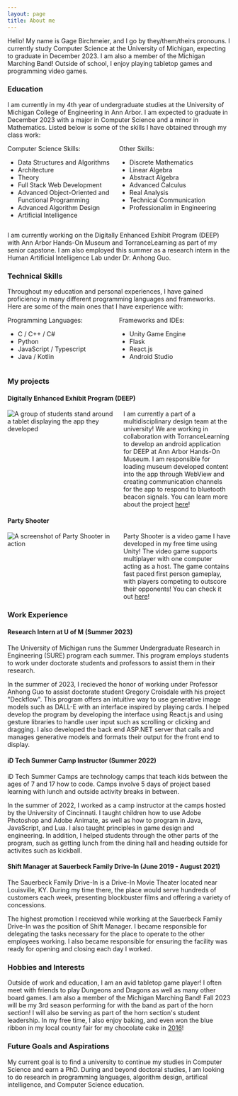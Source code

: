 ```yaml
---
layout: page
title: About me
---
```



Hello! My name is Gage Birchmeier, and I go by they/them/theirs pronouns. I currently study Computer Science at the University of Michigan, expecting to graduate in December 2023. I am also a member of the Michigan Marching Band! Outside of school, I enjoy playing tabletop games and programming video games.

### Education

I am currently in my 4th year of undergraduate studies at the University of Michigan College of Engineering in Ann Arbor. I am expected to graduate in December 2023 with a major in Computer Science and a minor in Mathematics. Listed below is some of the skills I have obtained through my class work:

<div style="display: flex;">
  <div style="flex: 1;">
    Computer Science Skills:
    <ul>
      <li>Data Structures and Algorithms</li>
      <li>Architecture</li>
      <li>Theory</li>
      <li>Full Stack Web Development</li>
      <li>Advanced Object-Oriented and Functional Programming</li>
      <li>Advanced Algorithm Design</li>
      <li>Artificial Intelligence</li>
    </ul>
  </div>
  <div style="flex: 1;">
    Other Skills:
    <ul>
      <li>Discrete Mathematics</li>
      <li>Linear Algebra</li>
      <li>Abstract Algebra</li>
      <li>Advanced Calculus</li>
      <li>Real Analysis</li>
      <li>Technical Communication</li>
      <li>Professionalim in Engineering</li>
    </ul>
  </div>
</div>

I am currently working on the Digitally Enhanced Exhibit Program (DEEP) with Ann Arbor Hands-On Museum and TorranceLearning as part of my senior capstone. I am also employed this summer as a research intern in the Human Artificial Intelligence Lab under Dr. Anhong Guo.

### Technical Skills
Throughout my education and personal experiences, I have gained proficiency in many different programming languages and frameworks. Here are some of the main ones that I have experience with:

<div style="display: flex;">
  <div style="flex: 1;">
    Programming Languages:
    <ul>
      <li>C / C++ / C#</li>
      <li>Python</li>
      <li>JavaScript / Typescript</li>
      <li>Java / Kotlin</li>
    </ul>
  </div>
  <div style="flex: 1;">
    Frameworks and IDEs:
    <ul>
      <li>Unity Game Engine</li>
      <li>Flask</li>
      <li>React.js</li>
      <li>Android Studio</li>
    </ul>
  </div>
</div>

### My projects

#### Digitally Enhanced Exhibit Program (DEEP)
<div style="display: flex;">
  <div style="flex: 1; padding-right: 10px">
    <img src="https://i.ibb.co/JKmvFxB/MDP.jpg" alt="A group of students stand around a tablet displaying the app they developed">
  </div>
  <div style="flex: 1; padding-left: 10px">
    I am currently a part of a multidisciplinary design team at the university! We are working in collaboration with TorranceLearning to develop an android application for DEEP at Ann Arbor Hands-On Museum. I am responsible for loading museum developed content into the app through WebView and creating communication channels for the app to respond to bluetooth beacon signals. You can learn more about the project <a href="https://mdp.engin.umich.edu/sponsor_teams/aahom-23/">here</a>!
  </div>
</div>

#### Party Shooter
<div style="display: flex;">
  <div style="flex: 1; padding-right: 10px">
    <img src="https://i.ibb.co/nDJcCK4/Screenshot-from-2023-05-21-23-00-23.png" alt="A screenshot of Party Shooter in action">
  </div>
  <div style="flex: 1; padding-left: 10px">
    Party Shooter is a video game I have developed in my free time using Unity! The video game supports multiplayer with one computer acting as a host. The game contains fast paced first person gameplay, with players competing to outscore their opponents! You can check it out <a href="https://gsbirch.github.io/partyshooter">here</a>!
  </div>
</div>

### Work Experience
#### Research Intern at U of M (Summer 2023)

The University of Michigan runs the Summer Undergraduate Research in Engineering (SURE) program each summer. This program employs students to work under doctorate students and professors to assist them in their research.  

In the summer of 2023, I recieved the honor of working under Professor Anhong Guo to assist doctorate student Gregory Croisdale with his project "Deckflow". This program offers an intuitive way to use generative image models such as DALL-E with an interface inspired by playing cards. I helped develop the program by developing the interface using React.js and using gesture libraries to handle user input such as scrolling or clicking and dragging. I also developed the back end ASP.NET server that calls and manages generative models and formats their output for the front end to display.

#### iD Tech Summer Camp Instructor (Summer 2022)

iD Tech Summer Camps are technology camps that teach kids between the ages of 7 and 17 how to code. Camps involve 5 days of project based learning with lunch and outside activity breaks in between.

In the summer of 2022, I worked as a camp instructor at the camps hosted by the University of Cincinnati. I taught children how to use Adobe Photoshop and Adobe Animate, as well as how to program in Java, JavaScript, and Lua. I also taught principles in game design and engineering. In addition, I helped students through the other parts of the program, such as getting lunch from the dining hall and heading outside for activites such as kickball.

#### Shift Manager at Sauerbeck Family Drive-In (June 2019 - August 2021)

The Sauerbeck Family Drive-In is a Drive-In Movie Theater located near Louisville, KY. During my time there, the place would serve hundreds of customers each week, presenting blockbuster films and offering a variety of concessions.

The highest promotion I receieved while working at the Sauerbeck Family Drive-In was the position of Shift Manager. I became responsible for delegating the tasks necessary for the place to operate to the other employees working. I also became responsible for ensuring the facility was ready for opening and closing each day I worked.

### Hobbies and Interests
Outside of work and education, I am an avid tabletop game player! I often meet with friends to play Dungeons and Dragons as well as many other board games. I am also a member of the Michigan Marching Band! Fall 2023 will be my 3rd season performing for with the band as part of the horn section! I will also be serving as part of the horn section's student leadership. In my free time, I also enjoy baking, and even won the blue ribbon in my local county fair for my chocolate cake in [2016](https://oldhamcountyextension.com/2016/08/19/2016-oc-fair-winners/)!

### Future Goals and Aspirations
My current goal is to find a university to continue my studies in Computer Science and earn a PhD. During and beyond doctoral studies, I am looking to do research in programming languages, algorithm design, artifical intelligence, and Computer Science education.